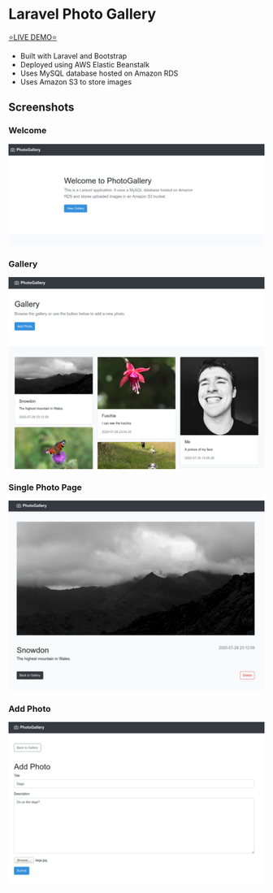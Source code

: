 # Laravel Photo Gallery

[:star:LIVE DEMO:star:](http://photogallery.eu-west-2.elasticbeanstalk.com)

-   Built with Laravel and Bootstrap
-   Deployed using AWS Elastic Beanstalk
-   Uses MySQL database hosted on Amazon RDS
-   Uses Amazon S3 to store images

## Screenshots

### Welcome

<img src="https://raw.githubusercontent.com/ewantindale/laravel-photo-gallery/master/screenshots/photo-gallery-laravel1.png">

### Gallery

<img src="https://raw.githubusercontent.com/ewantindale/laravel-photo-gallery/master/screenshots/PhotoGallery.png">

### Single Photo Page

<img src="https://raw.githubusercontent.com/ewantindale/laravel-photo-gallery/master/screenshots/photo-gallery-laravel4.png">

### Add Photo

<img src="https://raw.githubusercontent.com/ewantindale/laravel-photo-gallery/master/screenshots/photo-gallery-laravel3.png">
